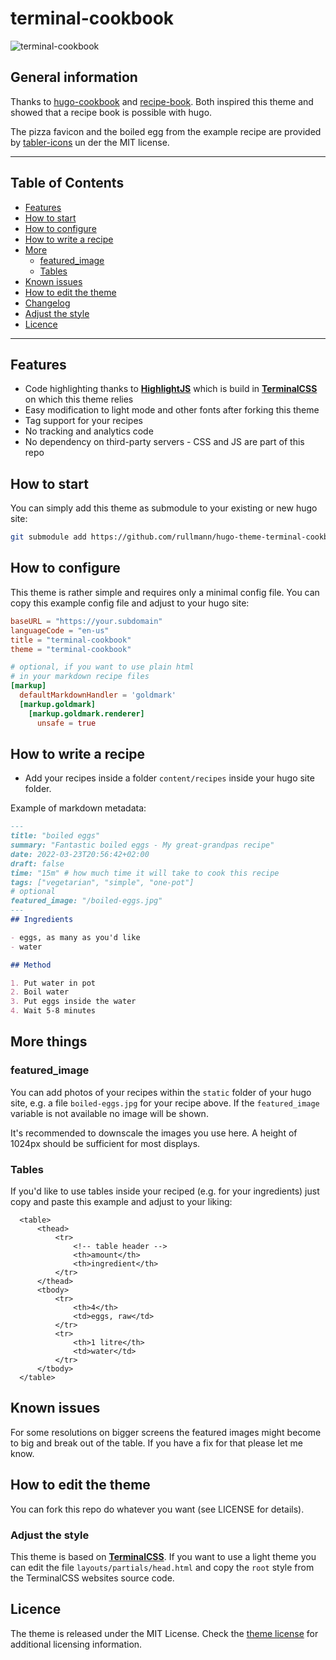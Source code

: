 # terminal-cookbook

![terminal-cookbook](https://github.com/rullmann/hugo-theme-terminal-cookbook/raw/main/images/screenshot.png)

## General information

Thanks to [hugo-cookbook](https://github.com/deranjer/hugo-cookbook) and [recipe-book](https://github.com/rametta/recipe-book). Both inspired this theme and showed that a recipe book is possible with hugo.

The pizza favicon and the boiled egg from the example recipe are provided by [tabler-icons](https://github.com/tabler/tabler-icons) un der the MIT license.

---

## Table of Contents

- [Features](#features)
- [How to start](#how-to-start)
- [How to configure](#how-to-configure)
- [How to write a recipe](#how-to-write-a-recipe)
- [More](#more-things)
  - [featured_image](#featured_image)
  - [Tables](#tables)
- [Known issues](#known-issues)
- [How to edit the theme](#how-to-edit-the-theme)
- [Changelog](CHANGELOG.md)
- [Adjust the style](#adjust-the-style)
- [Licence](#licence)

---

## Features

- Code highlighting thanks to [**HighlightJS**](https://highlightjs.org/) which is build in [**TerminalCSS**](https://terminalcss.xyz) on which this theme relies
- Easy modification to light mode and other fonts after forking this theme
- Tag support for your recipes
- No tracking and analytics code
- No dependency on third-party servers - CSS and JS are part of this repo

## How to start

You can simply add this theme as submodule to your existing or new hugo site:

``` bash
git submodule add https://github.com/rullmann/hugo-theme-terminal-cookbook.git themes/terminal-cookbook
```

## How to configure

This theme is rather simple and requires only a minimal config file. You can copy this example config file and adjust to your hugo site:

``` toml
baseURL = "https://your.subdomain"
languageCode = "en-us"
title = "terminal-cookbook"
theme = "terminal-cookbook"

# optional, if you want to use plain html
# in your markdown recipe files
[markup]
  defaultMarkdownHandler = 'goldmark'
  [markup.goldmark]
    [markup.goldmark.renderer]
      unsafe = true
```

## How to write a recipe

- Add your recipes inside a folder `content/recipes` inside your hugo site folder.

Example of markdown metadata:

``` markdown
---
title: "boiled eggs"
summary: "Fantastic boiled eggs - My great-grandpas recipe"
date: 2022-03-23T20:56:42+02:00
draft: false
time: "15m" # how much time it will take to cook this recipe
tags: ["vegetarian", "simple", "one-pot"]
# optional
featured_image: "/boiled-eggs.jpg"
---
## Ingredients

- eggs, as many as you'd like
- water

## Method

1. Put water in pot
2. Boil water
3. Put eggs inside the water
4. Wait 5-8 minutes
```

## More things

### featured_image

You can add photos of your recipes within the `static` folder of your hugo site, e.g. a file `boiled-eggs.jpg` for your recipe above. If the `featured_image` variable is not available no image will be shown.

It's recommended to downscale the images you use here. A height of 1024px should be sufficient for most displays. 

### Tables

If you'd like to use tables inside your reciped (e.g. for your ingredients) just copy and paste this example and adjust to your liking:

```
  <table>
      <thead>
          <tr>
              <!-- table header -->
              <th>amount</th>
              <th>ingredient</th>
          </tr>
      </thead>
      <tbody>
          <tr>
              <th>4</th>
              <td>eggs, raw</td>
          </tr>
          <tr>
              <th>1 litre</th>
              <td>water</td>
          </tr>
      </tbody>
  </table>
```

## Known issues

For some resolutions on bigger screens the featured images might become to big and break out of the table. If you have a fix for that please let me know.

## How to edit the theme

You can fork this repo do whatever you want (see LICENSE for details).

### Adjust the style

This theme is based on [**TerminalCSS**](https://terminalcss.xyz/). If you want to use a light theme you can edit the file `layouts/partials/head.html` and copy the `root` style from the TerminalCSS websites source code.

## Licence

The theme is released under the MIT License. Check the [theme license](/LICENSE) for additional licensing information.
